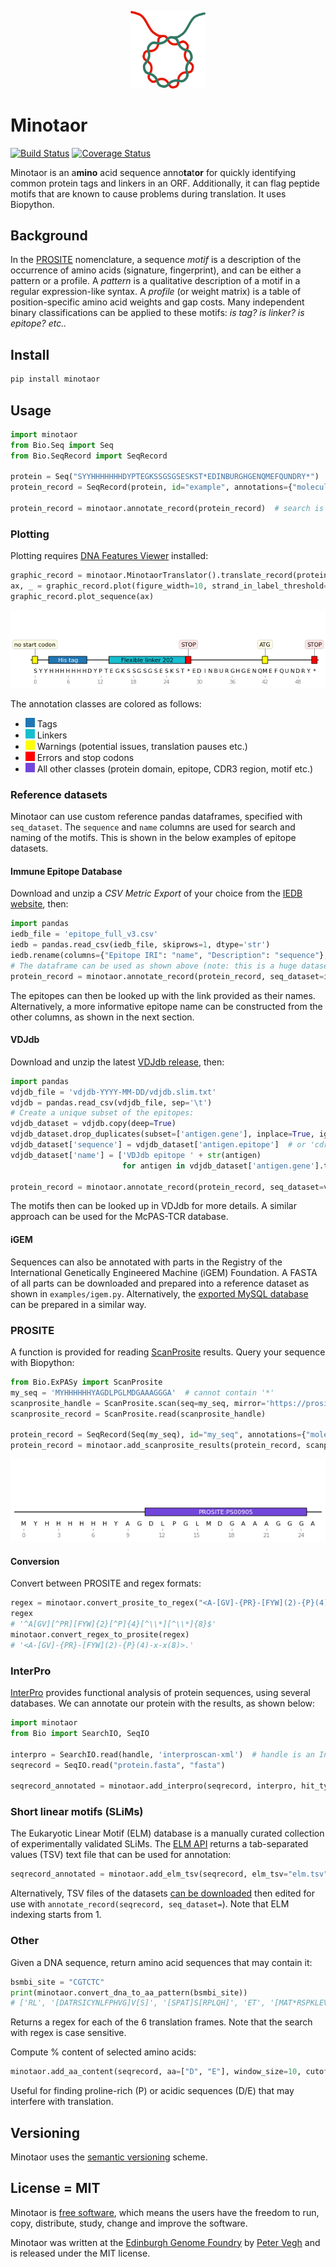 <p align="center">
<img alt="Minotaor logo" title="Minotaor" src="https://raw.githubusercontent.com/Edinburgh-Genome-Foundry/Minotaor/main/images/minotaor.png" width="120">
</p>

# Minotaor

[![Build Status](https://github.com/Edinburgh-Genome-Foundry/PKGNAME/actions/workflows/build.yml/badge.svg)](https://github.com/Edinburgh-Genome-Foundry/PKGNAME/actions/workflows/build.yml)
[![Coverage Status](https://coveralls.io/repos/github/Edinburgh-Genome-Foundry/Minotaor/badge.svg?branch=main)](https://coveralls.io/github/Edinburgh-Genome-Foundry/Minotaor?branch=main)

Minotaor is an a**mino** acid sequence anno**ta**t**or** for quickly identifying common protein tags and linkers in an ORF. Additionally, it can flag peptide motifs that are known to cause problems during translation. It uses Biopython.

## Background

In the [PROSITE](https://prosite.expasy.org/) nomenclature, a sequence *motif* is a description
of the occurrence of amino acids (signature, fingerprint), and can be either a pattern or a profile.
A *pattern* is a qualitative description of a motif in a regular expression-like syntax.
A *profile* (or weight matrix) is a table of position-specific amino acid weights and gap costs.
Many independent binary classifications can be applied to these motifs: *is tag? is linker? is epitope? etc..*

## Install

```bash
pip install minotaor
```

## Usage

```python
import minotaor
from Bio.Seq import Seq
from Bio.SeqRecord import SeqRecord

protein = Seq("SYYHHHHHHHDYPTEGKSSGSGSESKST*EDINBURGHGENQMEFQUNDRY*")
protein_record = SeqRecord(protein, id="example", annotations={"molecule_type": "protein"})

protein_record = minotaor.annotate_record(protein_record)  # search is case sensitive
```

### Plotting

Plotting requires [DNA Features Viewer](https://github.com/Edinburgh-Genome-Foundry/DnaFeaturesViewer) installed:

```python
graphic_record = minotaor.MinotaorTranslator().translate_record(protein_record)
ax, _ = graphic_record.plot(figure_width=10, strand_in_label_threshold=7)
graphic_record.plot_sequence(ax)
```

![Example](images/example.png)

The annotation classes are colored as follows:

- ![tab:blue](images/color_tab_blue.png)  Tags
- ![tab:cyan](images/color_tab_cyan.png)  Linkers
- ![yellow](images/color_yellow.png)  Warnings (potential issues, translation pauses etc.)
- ![red](images/color_red.png)  Errors and stop codons
- ![default](images/color_default.png)  All other classes (protein domain, epitope, CDR3 region, motif etc.)

### Reference datasets

Minotaor can use custom reference pandas dataframes, specified with `seq_dataset`. The `sequence` and `name` columns are used for search and naming of the motifs. This is shown in the below examples of epitope datasets.

#### Immune Epitope Database

Download and unzip a *CSV Metric Export* of your choice from the [IEDB website](https://www.iedb.org/database_export_v3.php), then:

```python
import pandas
iedb_file = 'epitope_full_v3.csv'
iedb = pandas.read_csv(iedb_file, skiprows=1, dtype='str')
iedb.rename(columns={"Epitope IRI": "name", "Description": "sequence"}, inplace=True)
# The dataframe can be used as shown above (note: this is a huge dataset):
protein_record = minotaor.annotate_record(protein_record, seq_dataset=iedb)
```

The epitopes can then be looked up with the link provided as their names. Alternatively,
a more informative epitope name can be constructed from the other columns, as shown in the next section.

#### VDJdb

Download and unzip the latest [VDJdb release](https://github.com/antigenomics/vdjdb-db/releases/latest), then:

```python
import pandas
vdjdb_file = 'vdjdb-YYYY-MM-DD/vdjdb.slim.txt'
vdjdb = pandas.read_csv(vdjdb_file, sep='\t')
# Create a unique subset of the epitopes:
vdjdb_dataset = vdjdb.copy(deep=True)
vdjdb_dataset.drop_duplicates(subset=['antigen.gene'], inplace=True, ignore_index=True)
vdjdb_dataset['sequence'] = vdjdb_dataset['antigen.epitope']  # or 'cdr3' for antibodies
vdjdb_dataset['name'] = ['VDJdb epitope ' + str(antigen)
                         for antigen in vdjdb_dataset['antigen.gene'].to_list()]

protein_record = minotaor.annotate_record(protein_record, seq_dataset=vdjdb_dataset)
```

The motifs then can be looked up in VDJdb for more details.
A similar approach can be used for the McPAS-TCR database.

#### iGEM

Sequences can also be annotated with parts in the Registry of the International Genetically Engineered Machine (iGEM) Foundation. A FASTA of all parts can be downloaded and prepared into a reference dataset as shown in `examples/igem.py`. Alternatively, the [exported MySQL database](http://parts.igem.org/Registry_API) can be prepared in a similar way.

### PROSITE

A function is provided for reading [ScanProsite](https://prosite.expasy.org/scanprosite) results.
Query your sequence with Biopython:

```python
from Bio.ExPASy import ScanProsite
my_seq = 'MYHHHHHHYAGDLPGLMDGAAAGGGA'  # cannot contain '*'
scanprosite_handle = ScanProsite.scan(seq=my_seq, mirror='https://prosite.expasy.org/', output='xml')
scanprosite_record = ScanProsite.read(scanprosite_handle)

protein_record = SeqRecord(Seq(my_seq), id="my_seq", annotations={"molecule_type": "protein"})
protein_record = minotaor.add_scanprosite_results(protein_record, scanprosite_record)
```

![Prosite](images/example_prosite.png)

#### Conversion

Convert between PROSITE and regex formats:

```python
regex = minotaor.convert_prosite_to_regex("<A-[GV]-{PR}-[FYW](2)-{P}(4)-x-x(8)>.")
regex
# '^A[GV][^PR][FYW]{2}[^P]{4}[^\\*][^\\*]{8}$'
minotaor.convert_regex_to_prosite(regex)
# '<A-[GV]-{PR}-[FYW](2)-{P}(4)-x-x(8)>.'
```

### InterPro

[InterPro](http://www.ebi.ac.uk/interpro/) provides functional analysis of protein sequences, using several databases. We can annotate our protein with the results, as shown below:

```python
import minotaor
from Bio import SearchIO, SeqIO

interpro = SearchIO.read(handle, 'interproscan-xml')  # handle is an InterProScan xml file
seqrecord = SeqIO.read("protein.fasta", "fasta")

seqrecord_annotated = minotaor.add_interpro(seqrecord, interpro, hit_types=['phobius'])
```

### Short linear motifs (SLiMs)

The Eukaryotic Linear Motif (ELM) database is a manually curated collection of experimentally validated SLiMs. The [ELM API](http://elm.eu.org/api/manual.html) returns a tab-separated values (TSV) text file that can be used for annotation:

```python
seqrecord_annotated = minotaor.add_elm_tsv(seqrecord, elm_tsv="elm.tsv")
```

Alternatively, TSV files of the datasets [can be downloaded](http://elm.eu.org/downloads.html) then edited for use with `annotate_record(seqrecord, seq_dataset=`). Note that ELM indexing starts from 1.

### Other

Given a DNA sequence, return amino acid sequences that may contain it:

```python
bsmbi_site = "CGTCTC"
print(minotaor.convert_dna_to_aa_pattern(bsmbi_site))
# ['RL', '[DATRSICYNLFPHVG]V[S]', '[SPAT]S[RPLQH]', 'ET', '[MAT*RSPKLEVQGW]R[R]', '[G*R]D[DAVEG]']
```

Returns a regex for each of the 6 translation frames. Note that the search with regex is case sensitive.

Compute % content of selected amino acids:

```python
minotaor.add_aa_content(seqrecord, aa=["D", "E"], window_size=10, cutoff=0.3, name="Acidic sequence"):
```

Useful for finding proline-rich (P) or acidic sequences (D/E) that may interfere with translation.

## Versioning

Minotaor uses the [semantic versioning](https://semver.org) scheme.

## License = MIT

Minotaor is [free software](https://www.gnu.org/philosophy/free-sw.en.html), which means
the users have the freedom to run, copy, distribute, study, change and improve the software.

Minotaor was written at the [Edinburgh Genome Foundry](https://edinburgh-genome-foundry.github.io/)
by [Peter Vegh](https://github.com/veghp) and is released under the MIT license.
